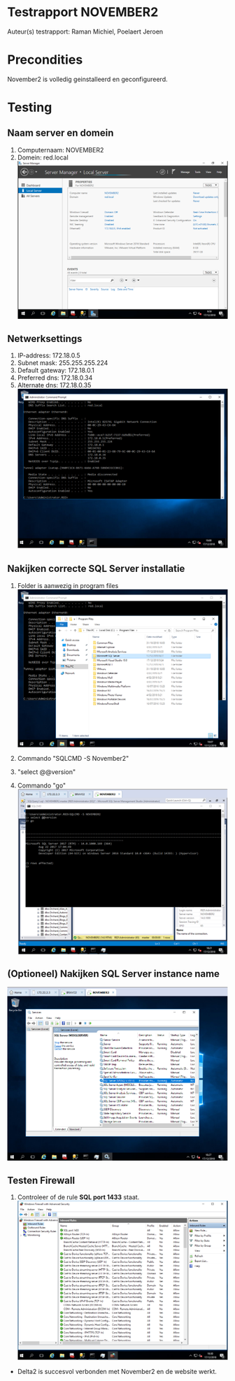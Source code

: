 # Testrapport NOVEMBER2

Auteur(s) testrapport: Raman Michiel, Poelaert Jeroen

# Precondities
November2 is volledig geinstalleerd en geconfigureerd.

# Testing
## Naam server en domein
1. Computernaam: NOVEMBER2
2. Domein: red.local
![basis](november2Basic.png)


## Netwerksettings
1. IP-address: 172.18.0.5
2. Subnet mask: 255.255.255.224
3. Default gateway: 172.18.0.1
4. Preferred dns: 172.18.0.34
5. Alternate dns: 172.18.0.35
![ip](November2IP.png)

## Nakijken correcte SQL Server installatie
1. Folder is aanwezig in program files
![folder](November2SQLFolder.png)

2. Commando "SQLCMD -S November2"
3. "select @@version"
4. Commando "go"
![version](November2Instance.png)

## (Optioneel) Nakijken SQL Server instance name
![service](November2Service.png)

## Testen Firewall
1. Controleer of de rule **SQL port 1433** staat.
![Firewall](November2Firewall.png)

- Delta2 is succesvol verbonden met November2 en de website werkt.
